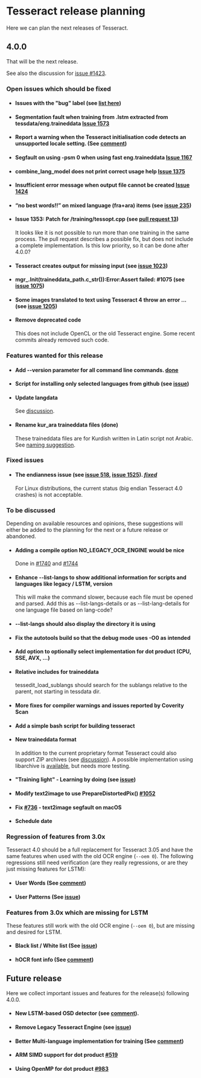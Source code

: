 # Tesseract release planning

Here we can plan the next releases of Tesseract.

## 4.0.0

That will be the next release. 

See also the discussion for [issue #1423](https://github.com/tesseract-ocr/tesseract/issues/1423).

### Open issues which should be fixed

* #### Issues with the "bug" label (see [list here](https://github.com/tesseract-ocr/tesseract/labels/bug))

* #### Segmentation fault when training from .lstm extracted from tessdata/eng.traineddata [Issue 1573](https://github.com/tesseract-ocr/tesseract/issues/1573)

* #### Report a warning when the Tesseract initialisation code detects an unsupported locale setting. (See [comment](https://github.com/tesseract-ocr/tesseract/issues/1010#issuecomment-379208967))

* #### Segfault on using -psm 0 when using fast eng.traineddata [Issue 1167](https://github.com/tesseract-ocr/tesseract/issues/1167)

* #### combine_lang_model does not print correct usage help [Issue 1375](https://github.com/tesseract-ocr/tesseract/issues/1375)

* #### Insufficient error message when output file cannot be created [Issue 1424](https://github.com/tesseract-ocr/tesseract/issues/1424)

* #### “no best words!!” on mixed language (fra+ara) items (see [issue 235](https://github.com/tesseract-ocr/tesseract/issues/235))

* ####  Issue 1353: Patch for /training/tessopt.cpp (see [pull request 13](https://github.com/tesseract-ocr/tesseract/pull/13))
  It looks like it is not possible to run more than one training in the same process. The pull request describes a possible fix, but does not include a complete implementation. Is this low priority, so it can be done after 4.0.0?

* #### Tesseract creates output for missing input (see [issue 1023](https://github.com/tesseract-ocr/tesseract/issues/1023))

* #### mgr_.Init(traineddata_path.c_str()):Error:Assert failed: #1075 (see [issue 1075](https://github.com/tesseract-ocr/tesseract/issues/1075))

* #### Some images translated to text using Tesseract 4 throw an error ... (see [issue 1205](https://github.com/tesseract-ocr/tesseract/issues/1205))

* #### Remove deprecated code 
  This does not include OpenCL or the old Tesseract engine. Some recent commits already removed such code.

### Features wanted for this release

* #### Add --version parameter for all command line commands. **[done](https://github.com/tesseract-ocr/tesseract/commit/69c8292d81cbb71d6d422f79c97ef50d2a1da352)**

* #### Script for installing only selected languages from github (see [issue](https://github.com/tesseract-ocr/tesseract/issues/1440))

* #### Update langdata 
  See [discussion](https://github.com/tesseract-ocr/tesseract/issues/1423#issuecomment-380139227).

* #### Rename kur_ara traineddata files (**done**)
  These traineddata files are for Kurdish written in Latin script not Arabic. See [naming suggestion](https://github.com/tesseract-ocr/langdata/issues/124#issuecomment-380770665).

### Fixed issues

* #### The endianness issue (see [issue 518](https://github.com/tesseract-ocr/tesseract/issues/518), [issue 1525](https://github.com/tesseract-ocr/tesseract/issues/1525)). [_fixed_](https://github.com/tesseract-ocr/tesseract/commit/21d5ce57175e35e9df514e81f9c584f0bb2910ad)
  For Linux distributions, the current status (big endian Tesseract 4.0 crashes) is not acceptable.


### To be discussed

Depending on available resources and opinions, these suggestions will either be added to the planning for the next or a future release or abandoned.

* #### Adding a compile option NO_LEGACY_OCR_ENGINE would be nice
  Done in [#1740](https://github.com/tesseract-ocr/tesseract/pull/1740) and [#1744](https://github.com/tesseract-ocr/tesseract/pull/1744)

* #### Enhance --list-langs to show additional information for scripts and languages like legacy / LSTM, version <br/>
  This will make the command slower, because each file must be opened and parsed. Add this as --list-langs-details or as --list-lang-details for one language file based on lang-code?

* #### --list-langs should also display the directory it is using

* #### Fix the autotools build so that the debug mode uses -O0 as intended

* #### Add option to optionally select implementation for dot product (CPU, SSE, AVX, ...)

* #### Relative includes for traineddata 
  tessedit_load_sublangs should search for the sublangs relative to the parent, not starting in tessdata dir.

* #### More fixes for compiler warnings and issues reported by Coverity Scan

* #### Add a simple bash script for building tesseract

* #### New traineddata format 
  In addition to the current proprietary format Tesseract could also support ZIP archives (see [discussion](https://github.com/tesseract-ocr/tesseract/pull/911)).
A possible implementation using libarchive is [available](https://github.com/stweil/tesseract/tree/libarchive), but needs more testing.

* #### "Training light" - Learning by doing (see [issue](https://github.com/tesseract-ocr/tesseract/issues/1442))

* #### Modify text2image to use PrepareDistortedPix() [#1052](https://github.com/tesseract-ocr/tesseract/issues/1052)

* #### Fix [#736](https://github.com/tesseract-ocr/tesseract/issues/736) - text2image segfault on macOS 

* #### Schedule date

### Regression of features from 3.0x

Tesseract 4.0 should be a full replacement for Tesseract 3.05 and have the same features when used with the old OCR engine (`--oem 0`). The following regressions still need verification (are they really regressions, or are they just missing features for LSTM):

* #### User Words (See [comment](https://github.com/tesseract-ocr/tesseract/issues/403#issuecomment-265579471))

* #### User Patterns (See [issue](https://github.com/tesseract-ocr/tesseract/issues/960))

### Features from 3.0x which are missing for LSTM

These features still work with the old OCR engine (`--oem 0`), but are missing and desired for LSTM.

* #### Black list / White list (See [issue](https://github.com/tesseract-ocr/tesseract/issues/751))

* #### hOCR font info (See [comment](https://github.com/tesseract-ocr/tesseract/issues/1074#issuecomment-3278142444))

## Future release
Here we collect important issues and features for the release(s) following 4.0.0.

* #### New LSTM-based OSD detector (see [comment](https://github.com/tesseract-ocr/tesseract/issues/707#issuecomment-374465989)).

* #### Remove Legacy Tesseract Engine (see [issue](https://github.com/tesseract-ocr/tesseract/issues/707))

* #### Better Multi-language implementation for training (See [comment](https://github.com/tesseract-ocr/langdata/issues/83#issuecomment-375027879))

* #### ARM SIMD support for dot product [#519](https://github.com/tesseract-ocr/tesseract/issues/519)

* #### Using OpenMP for dot product [#983](https://github.com/tesseract-ocr/tesseract/issues/983)

